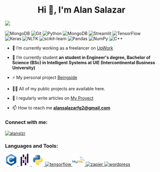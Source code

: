 <h1 align="center">Hi 👋, I'm Alan Salazar</h1>

![](https://komarev.com/ghpvc/?username=alanslzrr&color=dc143c)

<p>
  <img alt="MongoDB" src="https://img.shields.io/badge/-MongoDB-13aa52?style=flat-square&logo=mongodb&logoColor=white" />
  <img alt="Git" src="https://img.shields.io/badge/-Git-F05032?style=flat-square&logo=git&logoColor=white" />
  <img alt="Python" src="https://img.shields.io/badge/python-blue.svg" />
  <img alt="MongoDB" src="https://img.shields.io/badge/mongodb-green.svg" />
  <img alt="Streamlit" src="https://img.shields.io/badge/streamlit-red.svg" />
  <img alt="TensorFlow" src="https://img.shields.io/badge/TensorFlow-orange.svg" />
  <img alt="Keras" src="https://img.shields.io/badge/Keras-red.svg" />
  <img alt="NLTK" src="https://img.shields.io/badge/NLTK-green.svg" />
  <img alt="scikit-learn" src="https://img.shields.io/badge/scikit--learn-orange.svg" />
  <img alt="Pandas" src="https://img.shields.io/badge/pandas-yellow.svg" />
  <img alt="NumPy" src="https://img.shields.io/badge/numpy-blue.svg" />
  <img alt="C++" src="https://img.shields.io/badge/C%2B%2B-blue.svg" />
</p>


- 🔭 I’m currently working as a freelancer on [UpWork](https://www.upwork.com/freelancers/~01c104161461f052a0?mp_source=share)

- 🌱 I’m currently student **an student in Engineer's degree, Bachelor of Science (BSc) in Intelligent Systems at UIE (Intercontinental Business University)**

- ⚡ My personal project [Beingside](https://beingside.com/)

- 👨‍💻 All of my public projects are available here.

- 📝 I regularly write articles on [My Proyect](https://beingside.com/)

- 📫 How to reach me **alansalazarfg2@gmail.com**

<h3 align="left">Connect with me:</h3>
<p align="left">
<a href="https://linkedin.com/in/alanslzr" target="blank"><img align="center" src="https://raw.githubusercontent.com/rahuldkjain/github-profile-readme-generator/master/src/images/icons/Social/linked-in-alt.svg" alt="alanslzr" height="30" width="40" /></a>
</p>
<h3 align="left">Languages and Tools:</h3>
<p align="left">
  <a href="https://www.cprogramming.com/" target="_blank" rel="noreferrer">
    <img src="https://raw.githubusercontent.com/devicons/devicon/master/icons/c/c-original.svg" alt="c" width="40" height="40"/>
  </a>
  <a href="https://pandas.pydata.org/" target="_blank" rel="noreferrer">
    <img src="https://raw.githubusercontent.com/devicons/devicon/2ae2a900d2f041da66e950e4d48052658d850630/icons/pandas/pandas-original.svg" alt="pandas" width="40" height="40"/>
  </a>
  <a href="https://www.python.org" target="_blank" rel="noreferrer">
    <img src="https://raw.githubusercontent.com/devicons/devicon/master/icons/python/python-original.svg" alt="python" width="40" height="40"/>
  </a>
  <a href="https://www.tensorflow.org" target="_blank" rel="noreferrer">
    <img src="https://www.vectorlogo.zone/logos/tensorflow/tensorflow-icon.svg" alt="tensorflow" width="40" height="40"/>
  </a>
  <a href="https://raw.githubusercontent.com/devicons/devicon/master/icons/mysql/mysql-original-wordmark.svg" target="_blank" rel="noreferrer">
    <img src="https://raw.githubusercontent.com/devicons/devicon/master/icons/mysql/mysql-original-wordmark.svg" alt="mysql" width="40" height="40"/>
  </a>
  <a href="https://www.vectorlogo.zone/logos/zapier/zapier-icon.svg" target="_blank" rel="noreferrer">
    <img src="https://www.vectorlogo.zone/logos/zapier/zapier-icon.svg" alt="zapier" width="40" height="40"/>
  </a>
  <a href="https://camo.githubusercontent.com/905eaba7e0da167f4d691f21dea4f49942be807920973d8b8897d897a0f687d5/68747470733a2f2f63646e2d69636f6e732d706e672e666c617469636f6e2e636f6d2f3531322f3137342f3137343838312e706e67" target="_blank" rel="noreferrer">
    <img src="https://camo.githubusercontent.com/905eaba7e0da167f4d691f21dea4f49942be807920973d8b8897d897a0f687d5/68747470733a2f2f63646e2d69636f6e732d706e672e666c617469636f6e2e636f6d2f3531322f3137342f3137343838312e706e67" alt="wordpress" width="40" height="40"/>
  </a>
</p>
